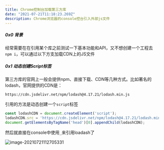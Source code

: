 ```yaml
---
title: Chrome控制台加载第三方库
date: "2021-07-21T11:18:23.269Z"
description: Chrome浏览器的console控台引入外部js文件
---
```




##### 0x0 背景

经常需要在在引用某个库之前测试一下基本功能和API，又不想创建一个工程去`npm i`，可以通过以下方支加载CDN上的JS文件



##### 0x1 动态创建Script标签

第三方库的官网上一般会提供npm、直接下载、CDN等几种方式。比如著名的lodash，官网提供的CDN是：

```http
https://cdn.jsdelivr.net/npm/lodash@4.17.21/lodash.min.js
```

引用的方法是动态创建一个`script`标签

```javascript
const lodashCDN = document.createElement('script');
lodashCDN.src = 'https://cdn.jsdelivr.net/npm/lodash@4.17.21/lodash.min.js';
document.getElementsByTagName('head')[0].appendChild(lodashCDN);
```

然后就直接在console中使用`_`来引用loadash了

 ![image-20210721112705331](https://obs-1d2f.oss-cn-hangzhou.aliyuncs.com/images/image-20210721112705331.png)

